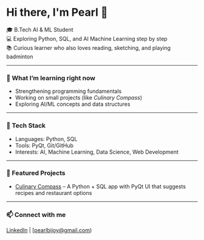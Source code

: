 # Hi there, I'm Pearl 👋

🎓 B.Tech AI & ML Student  
💻 Exploring Python, SQL, and AI Machine Learning step by step  
📚 Curious learner who also loves reading, sketching, and playing badminton  

---

### 🌱 What I’m learning right now
- Strengthening programming fundamentals  
- Working on small projects (like *Culinary Compass*)  
- Exploring AI/ML concepts and data structures  

---

### 🔧 Tech Stack
- Languages: Python, SQL  
- Tools: PyQt, Git/GitHub  
- Interests: AI, Machine Learning, Data Science, Web Development  

---

### 📂 Featured Projects
- [Culinary Compass](#) – A Python + SQL app with PyQt UI that suggests recipes and restaurant options  

---

### 📫 Connect with me
[LinkedIn](https://www.linkedin.com/in/pearl-bijoy-0a0062372/) | [pearlbijoy@gmail.com)  
